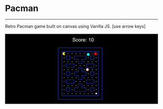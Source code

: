 
# Pacman
---

Retro Pacman game built on canvas using Vanilla JS. [use arrow keys]
<br/><br/>
![Pacman](https://github.com/Neha-520/Pacman/blob/main/pacman/Screenshot%20(93).png?raw=true)

